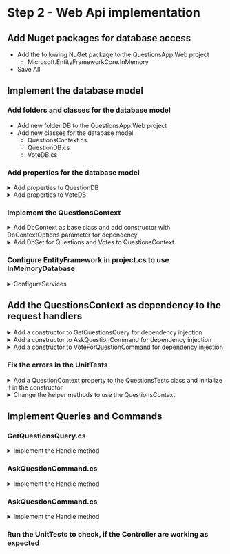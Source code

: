 # Step 2 - Web Api implementation

## Add Nuget packages for database access

* Add the following NuGet package to the QuestionsApp.Web project
  * Microsoft.EntityFrameworkCore.InMemory
* Save All

## Implement the database model

### Add folders and classes for the database model

* Add new folder DB to the QuestionsApp.Web project
* Add new classes for the database model
  * QuestionsContext.cs
  * QuestionDB.cs
  * VoteDB.cs

### Add properties for the database model

<details><summary>Add properties to QuestionDB</summary>
 
~~~c#
[Key]
[DatabaseGenerated(DatabaseGeneratedOption.Identity)]
public int ID { get; set; }
public string Content { get; set; } = "";
public ICollection<VoteDB> Votes { get; set; } = null!;
~~~
</details>

<details><summary>Add properties to VoteDB</summary>

~~~c#
[Key]
[DatabaseGenerated(DatabaseGeneratedOption.Identity)]
public int ID { get; set; }
public int QuestionID { get; set; }
public QuestionDB Question { get; set; } = null!;
~~~
</details>

### Implement the QuestionsContext

<details><summary>Add DbContext as base class and add constructor with DbContextOptions parameter for dependency</summary>

~~~c#
public class QuestionsContext : DbContext
{
    public QuestionsContext(DbContextOptions options) : base(options)
    { }
}
~~~
</details>

<details><summary>Add DbSet for Questions and Votes to QuestionsContext</summary>

~~~c#
public DbSet<QuestionDB> Questions { get; set; }
public DbSet<VoteDB> Votes { get; set; }
~~~
</details>

### Configure EntityFramework in project.cs to use InMemoryDatabase

<details><summary>ConfigureServices</summary>

~~~c#
// Configuration for Entity Framework
builder.services.AddDbContext<QuestionsContext>(options => options.UseInMemoryDatabase("Dummy"));
~~~
</details>

## Add the QuestionsContext as dependency to the request handlers

<details><summary>Add a constructor to GetQuestionsQuery for dependency injection</summary>

~~~c#
private readonly QuestionsContext _context;
public GetQuestionsQuery(QuestionsContext context)
{
    _context = context;
}
~~~
</details>

<details><summary>Add a constructor to AskQuestionCommand for dependency injection</summary>

~~~c#
private readonly QuestionsContext _context;
public AskQuestionCommand(QuestionsContext context)
{
    _context = context;
}
~~~
</details>

<details><summary>Add a constructor to VoteForQuestionCommand for dependency injection</summary>

~~~c#
private readonly QuestionsContext _context;
public VoteForQuestionCommand(QuestionsContext context)
{
    _context = context;
}
~~~
</details>

### Fix the errors in the UnitTests

<details><summary>Add a QuestionContext property to the QuestionsTests class and initialize it in the constructor</summary>

~~~c#
private readonly QuestionsContext _context;

public QuestionsTests()
{
	var options = new DbContextOptionsBuilder<QuestionsContext>().
						UseInMemoryDatabase(Guid.NewGuid().ToString()).Options;
	_context = new QuestionsContext(options);
}
~~~
</details>

<details><summary>Change the helper methods to use the QuestionsContext</summary>

~~~c#
private GetQuestionsQuery GetQuestionsQueryHandler => new(_context);
private AskQuestionCommand AskQuestionCommandHandler => new(_context);
private VoteForQuestionCommand VoteForQuestionCommandHandler => new(_context);
~~~
</details>

## Implement Queries and Commands

### GetQuestionsQuery.cs

<details><summary>Implement the Handle method</summary>

~~~c#
public async Task<List<GetQuestionsResponse>> Handle(GetQuestionsRequest request, CancellationToken cancellationToken)
{
    return await(from q in _context.Questions
                  select new GetQuestionsResponse { ID = q.ID, Content = q.Content, Votes = q.Votes.Count() }).ToListAsync();
}
~~~
</details>

### AskQuestionCommand.cs

<details><summary>Implement the Handle method</summary>

~~~c#
public async Task<IResult> Handle(AskQuestionRequest request, CancellationToken cancellationToken)
{
    if (string.IsNullOrWhiteSpace(request.Content))
        return Results.BadRequest("The Question Content can not be empty");

    _context.Questions.Add(new QuestionDB { Content = request.Content });
    await _context.SaveChangesAsync();
    return Results.Ok();
}
~~~
</details>

### AskQuestionCommand.cs


<details><summary>Implement the Handle method</summary>

~~~c#
public async Task<IResult> Handle(VoteForQuestionRequest request, CancellationToken cancellationToken)
{
    if (!await _context.Questions.AnyAsync(q => q.ID == request.QuestionID))
        return Results.BadRequest("Invalid Question ID");

    _context.Votes.Add(new VoteDB { QuestionID = request.QuestionID });
    await _context.SaveChangesAsync();
    return Results.Ok();
}
~~~
</details>

### Run the UnitTests to check, if the Controller are working as expected
